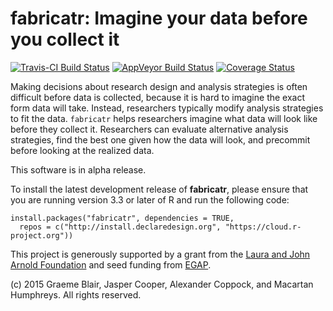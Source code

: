 # fabricatr: Imagine your data before you collect it

[![Travis-CI Build Status](https://travis-ci.org/DeclareDesign/fabricatr.svg?branch=master)](https://travis-ci.org/DeclareDesign/fabricatr)
[![AppVeyor Build Status](https://ci.appveyor.com/api/projects/status/github/DeclareDesign/fabricatr?branch=master&svg=true)](https://ci.appveyor.com/project/DeclareDesign/fabricatr)
[![Coverage Status](https://coveralls.io/repos/github/DeclareDesign/fabricatr/badge.svg?branch=master)](https://coveralls.io/github/DeclareDesign/fabricatr?branch=master)

Making decisions about research design and analysis strategies is often difficult before data is collected, because it is hard to imagine the exact form data will take. Instead, researchers typically modify analysis strategies to fit the data. `fabricatr` helps researchers imagine what data will look like before they collect it. Researchers can evaluate alternative analysis strategies, find the best one given how the data will look, and precommit before looking at the realized data.

This software is in alpha release. 

To install the latest development release of **fabricatr**, please ensure that you are running version 3.3 or later of R and run the following code:

```
install.packages("fabricatr", dependencies = TRUE,
  repos = c("http://install.declaredesign.org", "https://cloud.r-project.org"))
```

This project is generously supported by a grant from the [Laura and John Arnold Foundation](http://www.arnoldfoundation.org) and seed funding from [EGAP](http://egap.org).

(c) 2015 Graeme Blair, Jasper Cooper, Alexander Coppock, and Macartan Humphreys. All rights reserved.
